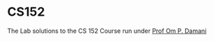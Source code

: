 # CS152
The Lab solutions to the CS 152 Course run under [Prof Om P. Damani](https://www.cse.iitb.ac.in/~damani)
